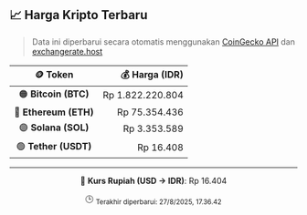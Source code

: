 

<!-- HARGA_KRIPTO -->
## 📈 Harga Kripto Terbaru

> Data ini diperbarui secara otomatis menggunakan [CoinGecko API](https://www.coingecko.com/) dan [exchangerate.host](https://exchangerate.host/)

<div align="center">

| 🪙 Token | 💰 Harga (IDR) |
|:------:|---------------:|
| 🟠 **Bitcoin (BTC)**   | Rp 1.822.220.804 |
| 🔵 **Ethereum (ETH)**  | Rp 75.354.436 |
| 🟣 **Solana (SOL)**    | Rp 3.353.589 |
| 🟢 **Tether (USDT)**   | Rp 16.408 |

---

💱 **Kurs Rupiah (USD → IDR)**: Rp 16.404

🕒 <sub>Terakhir diperbarui: 27/8/2025, 17.36.42</sub>

</div>
<!-- /HARGA_KRIPTO -->